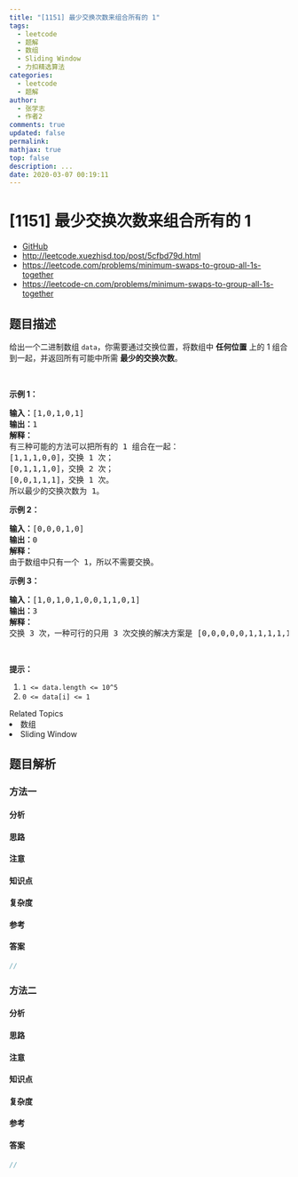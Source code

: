 ```yaml
---
title: "[1151] 最少交换次数来组合所有的 1"
tags:
  - leetcode
  - 题解
  - 数组
  - Sliding Window
  - 力扣精选算法
categories:
  - leetcode
  - 题解
author:
  - 张学志
  - 作者2
comments: true
updated: false
permalink:
mathjax: true
top: false
description: ...
date: 2020-03-07 00:19:11
---
```



# [1151] 最少交换次数来组合所有的 1
* [GitHub](https://github.com/algoboy101/LeetCodeCrowdsource/tree/master/_posts/QA/%5B1151%5D%20%E6%9C%80%E5%B0%91%E4%BA%A4%E6%8D%A2%E6%AC%A1%E6%95%B0%E6%9D%A5%E7%BB%84%E5%90%88%E6%89%80%E6%9C%89%E7%9A%84%201.md)
* http://leetcode.xuezhisd.top/post/5cfbd79d.html
* https://leetcode.com/problems/minimum-swaps-to-group-all-1s-together
* https://leetcode-cn.com/problems/minimum-swaps-to-group-all-1s-together


## 题目描述

<p>给出一个二进制数组&nbsp;<code>data</code>，你需要通过交换位置，将数组中 <strong>任何位置</strong> 上的 1 组合到一起，并返回所有可能中所需&nbsp;<strong>最少的交换次数</strong>。</p>

<p>&nbsp;</p>

<p><strong>示例 1：</strong></p>

<pre><strong>输入：</strong>[1,0,1,0,1]
<strong>输出：</strong>1
<strong>解释： </strong>
有三种可能的方法可以把所有的 1 组合在一起：
[1,1,1,0,0]，交换 1 次；
[0,1,1,1,0]，交换 2 次；
[0,0,1,1,1]，交换 1 次。
所以最少的交换次数为 1。
</pre>

<p><strong>示例 2：</strong></p>

<pre><strong>输入：</strong>[0,0,0,1,0]
<strong>输出：</strong>0
<strong>解释： </strong>
由于数组中只有一个 1，所以不需要交换。
</pre>

<p><strong>示例 3：</strong></p>

<pre><strong>输入：</strong>[1,0,1,0,1,0,0,1,1,0,1]
<strong>输出：</strong>3
<strong>解释：</strong>
交换 3 次，一种可行的只用 3 次交换的解决方案是 [0,0,0,0,0,1,1,1,1,1,1]。
</pre>

<p>&nbsp;</p>

<p><strong>提示：</strong></p>

<ol>
	<li><code>1 &lt;= data.length &lt;= 10^5</code></li>
	<li><code>0 &lt;= data[i] &lt;= 1</code></li>
</ol>
<div><div>Related Topics</div><div><li>数组</li><li>Sliding Window</li></div></div>


## 题目解析


### 方法一

#### 分析

#### 思路

#### 注意

#### 知识点

#### 复杂度

#### 参考

#### 答案

```cpp
//
```


### 方法二

#### 分析

#### 思路

#### 注意

#### 知识点

#### 复杂度

#### 参考

#### 答案

```cpp
//
```


